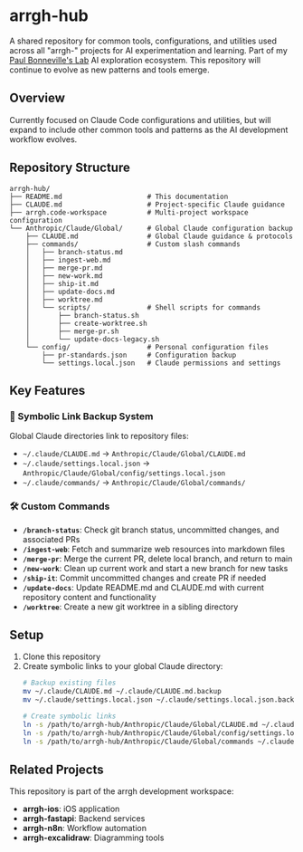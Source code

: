 # arrgh-hub

A shared repository for common tools, configurations, and utilities used across all "arrgh-" projects for AI experimentation and learning. Part of my [Paul Bonneville's Lab](https://github.com/Paul-Bonneville-Labs) AI exploration ecosystem. This repository will continue to evolve as new patterns and tools emerge.

## Overview

Currently focused on Claude Code configurations and utilities, but will expand to include other common tools and patterns as the AI development workflow evolves.

## Repository Structure

```
arrgh-hub/
├── README.md                     # This documentation
├── CLAUDE.md                     # Project-specific Claude guidance
├── arrgh.code-workspace          # Multi-project workspace configuration
└── Anthropic/Claude/Global/      # Global Claude configuration backup
    ├── CLAUDE.md                 # Global Claude guidance & protocols
    ├── commands/                 # Custom slash commands
    │   ├── branch-status.md
    │   ├── ingest-web.md
    │   ├── merge-pr.md
    │   ├── new-work.md
    │   ├── ship-it.md
    │   ├── update-docs.md
    │   ├── worktree.md
    │   └── scripts/              # Shell scripts for commands
    │       ├── branch-status.sh
    │       ├── create-worktree.sh
    │       ├── merge-pr.sh
    │       └── update-docs-legacy.sh
    └── config/                   # Personal configuration files
        ├── pr-standards.json     # Configuration backup
        └── settings.local.json   # Claude permissions and settings
```

## Key Features

### 🔄 Symbolic Link Backup System
Global Claude directories link to repository files:
- `~/.claude/CLAUDE.md` → `Anthropic/Claude/Global/CLAUDE.md`
- `~/.claude/settings.local.json` → `Anthropic/Claude/Global/config/settings.local.json`
- `~/.claude/commands/` → `Anthropic/Claude/Global/commands/`

### 🛠️ Custom Commands
- **`/branch-status`**: Check git branch status, uncommitted changes, and associated PRs
- **`/ingest-web`**: Fetch and summarize web resources into markdown files
- **`/merge-pr`**: Merge the current PR, delete local branch, and return to main
- **`/new-work`**: Clean up current work and start a new branch for new tasks
- **`/ship-it`**: Commit uncommitted changes and create PR if needed
- **`/update-docs`**: Update README.md and CLAUDE.md with current repository content and functionality
- **`/worktree`**: Create a new git worktree in a sibling directory
## Setup

1. Clone this repository
2. Create symbolic links to your global Claude directory:
   ```bash
   # Backup existing files
   mv ~/.claude/CLAUDE.md ~/.claude/CLAUDE.md.backup
   mv ~/.claude/settings.local.json ~/.claude/settings.local.json.backup
   
   # Create symbolic links
   ln -s /path/to/arrgh-hub/Anthropic/Claude/Global/CLAUDE.md ~/.claude/CLAUDE.md
   ln -s /path/to/arrgh-hub/Anthropic/Claude/Global/config/settings.local.json ~/.claude/settings.local.json
   ln -s /path/to/arrgh-hub/Anthropic/Claude/Global/commands ~/.claude/commands
   ```

## Related Projects

This repository is part of the arrgh development workspace:
- **arrgh-ios**: iOS application
- **arrgh-fastapi**: Backend services  
- **arrgh-n8n**: Workflow automation
- **arrgh-excalidraw**: Diagramming tools

